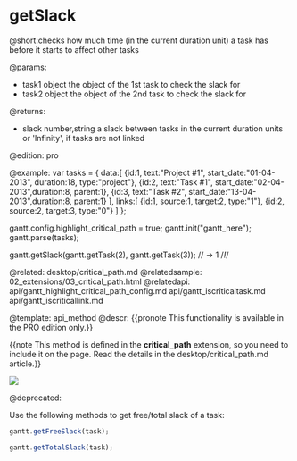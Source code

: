 getSlack
=============
@short:checks how much time (in the current duration unit) a task has before it starts to affect other tasks
	

@params:
- task1	object	the object of the 1st task to check the slack for
- task2	object	the object of the 2nd task to check the slack for

@returns:
- slack		number,string	 a slack between tasks in the current duration units or 'Infinity', if tasks are not linked

@edition: pro

@example:
var tasks = {
    data:[
       {id:1, text:"Project #1", start_date:"01-04-2013", duration:18, type:"project"},
       {id:2, text:"Task #1", start_date:"02-04-2013",duration:8, parent:1},
       {id:3, text:"Task #2", start_date:"13-04-2013",duration:8, parent:1}
    ],
    links:[
       {id:1, source:1, target:2, type:"1"},
       {id:2, source:2, target:3, type:"0"}
    ]
};
 
gantt.config.highlight_critical_path = true; 
gantt.init("gantt_here");
gantt.parse(tasks);

gantt.getSlack(gantt.getTask(2), gantt.getTask(3)); // -> 1  /*!*/


@related:
	desktop/critical_path.md
@relatedsample:
	02_extensions/03_critical_path.html
@relatedapi:
	api/gantt_highlight_critical_path_config.md
	api/gantt_iscriticaltask.md
	api/gantt_iscriticallink.md
    
@template:	api_method
@descr:
{{pronote This functionality is available in the PRO edition only.}}

{{note This method is defined in the **critical_path** extension, so you need to include it on the page. Read the details in the desktop/critical_path.md article.}}


<img src="api/iscritical_path.png"/>

@deprecated:

Use the following methods to get free/total slack of a task:

~~~js
gantt.getFreeSlack(task);

gantt.getTotalSlack(task);
~~~